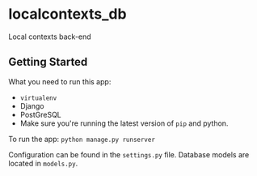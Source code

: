 # localcontexts_db
Local contexts back-end

## Getting Started
What you need to run this app:
- `virtualenv`
- Django
- PostGreSQL
- Make sure you're running the latest version of `pip` and python.

To run the app:
```python manage.py runserver```

Configuration can be found in the `settings.py` file.
Database models are located in `models.py`.